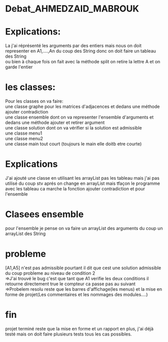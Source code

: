 # Debat_AHMEDZAID_MABROUK

# Explications:

La j'ai réprésenté les arguments par des entiers mais nous on doit representer en A1,....,An du coup des String donc on doit faire un tableau des String <br>
ou bien à chaque fois on fait avec la méthode split on retire la lettre A et on garde l'entier <br>

# les classes:

Pour les classes on va faire:<br> 
une classe graphe pour les matrices d'adjacences et dedans une méthode ajouter contradiction<br>
une classe ensemble dont on va representer l'ensemble d'arguments et dedans une méthode ajouter et retirer argument<br>
une classe solution dont on va vérifier si la solution est admissible<br>
une classe menu1<br> 
une classe menu2<br>
une classe main tout court (toujours le main elle doitb etre courte)

# Explications 
J'ai ajouté une classe en utilisant les arrayList pas les tableau mais j'ai pas utilisé du coup stv aprés on change en arrayList mais tfaçon le programme avec les tableau ca marche la fonction ajouter contradiction et pour l'ensemble 
# Clasees ensemble 
pour l'ensemble je pense on va faire un arrayList des arguments du coup un arrayList des String

# probleme 
[A1,A5] n'est pas admissible pourtant il dit que cest une solution admissible du coup probleme au  niveau de condition 2 </br>
=>J'ai trouvé le bug c'est que tant que A1 verifie les deux conditions il retourne directement true le compteur ca passe pas au suivant </br>
=>Probelem resolu reste que les barres d'affichage(les menus) et la mise en forme de projet(Les commentaires et les nommages des modules....)

# fin
projet terminé reste que la mise en forme et un rapport en plus, j'ai déjà testé mais on doit faire plusieurs tests tous les cas possibles.
